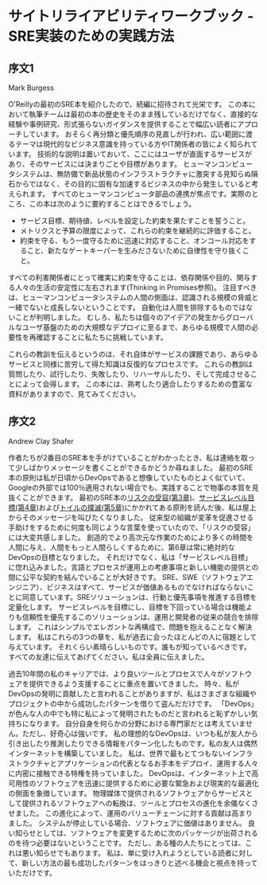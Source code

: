 # サイトリライアビリティワークブック - SRE実装のための実践方法

## 序文1

Mark Burgess

O'Reillyの最初のSRE本を紹介したので、続編に招待されて光栄です。
この本において執筆チームは最初の本の歴史をそのまま残しているだけでなく、直接的な経験や事例研究、形式張らないガイダンスを提供することで幅広い読者にアプローチしています。
おそらく再分類と優先順序の見直しが行われ、広い範囲に渡るテーマは現代的なビジネス意識を持っている方やIT関係者の皆によく知られています。
技術的な説明は置いておいて、ここにはユーザが直面するサービスがあり、そのサービスには決まりごとや目標があります。
ヒューマンコンピュータシステムは、無防備で新品状態のインフラストラクチャに激突する見知らぬ隕石からではなく、その目的に固有な加速するビジネスの中から発生していると考えられます。
すべてのヒューマンコンピュータ部品の連携が焦点です。実際のところ、この本は次のように要約することはできるでしょう。

* サービス目標、期待値、レベルを設定した約束を果たすことを誓うこと。
* メトリクスと予算の限度によって、これらの約束を継続的に評価すること。
* 約束を守る、もう一度守るために迅速に対応すること、オンコール対応をすること、新たなゲートキーパーを生みださないために自律性を守り抜くこと。

すべての利害関係者にとって確実に約束を守ることは、依存関係や目的、関与する人々の生活の安定性に左右されます(Thinking in Promises参照)。
注目すべきは、ヒューマンコンピュータシステムの人間の側面は、認識される規模の脅威と一緒でないと成長しないということです。
自動化は人間を排除するものではないことが判明しました。
むしろ、私たちは個々のアイデアの発生からグローバルなユーザ基盤のための大規模なデプロイに至るまで、あらゆる規模で人間の必要性を再確認することに私たちに挑戦しています。

これらの教訓を伝えるというのは、それ自体がサービスの課題であり、あらゆるサービスと同様に苦労して得た知識は反復的なプロセスです。
これらの教訓は質問したり、試行したり、失敗したり、リハーサルしたり、そして完成させることによって会得します。
この本には、熟考したり適合したりするための豊富な資料がありますので、見てみてください。

## 序文2

Andrew Clay Shafer

作者たちが2番目のSRE本を手がけていることがわかったとき、私は連絡を取って少しばかりメッセージを書くことができるかどうか尋ねました。
最初のSRE本の原則は私が日頃からDevOpsであると想像していたものとよく似ていて、Googleの外部では100％適用されない場合でも、実践することで物事の本質を見抜くことができます。
最初のSRE本の[リスクの受容(第3章)](https://landing.google.com/sre/book/chapters/embracing-risk.html)、[サービスレベル目標(第4章)](https://landing.google.com/sre/book/chapters/service-level-objectives.html)および[トイルの撲滅(第5章)](https://landing.google.com/sre/book/chapters/eliminating-toil.html)にかかれてある原則を読んだ後、私は屋上からそのメッセージを叫びたくなりました。
従来型の組織が変革を促進させる手助けをするために何度も同じような言葉を使っていたので、「リスクの受容」には大変共感しました。
創造的でより高次元な作業のためにより多くの時間を人間に与え、人間をもっと人間らしくするために、第6章は常に絶対的なDevOpsの目標となりました。
それだけでなく、私は「サービスレベル目標」に惚れ込みました。言語とプロセスが運用上の考慮事項と新しい機能の提供との間に公平な契約を結んでいることが大好きです。
SRE、SWE（ソフトウェアエンジニア）、ビジネスはすべて、サービスが価値あるものでなければならないことに同意しています。SREソリューションは、行動と優先事項を推進する目標を定量化します。
サービスレベルを目標にし、目標を下回っている場合は機能よりも信頼性を優先するこのソリューションは、運用と開発者の従来の競合を排除します。
これはシンプルでエレガントな再構成で、問題を抱えることなく解決します。
私はこれらの3つの章を、私が過去に会ったほとんどの人に宿題として与えています。
それくらい素晴らしいものです。誰もが知っているべきです。 すべての友達に伝えてあげてください。私は全員に伝えました。

過去10年間の私のキャリアでは、より良いツールとプロセスで人々がソフトウェアを提供できるよう支援することに重点を置いてきました。
時々、私がDevOpsの発明に貢献したと言われることがありますが、私はさまざまな組織やプロジェクトの中から成功したパターンを借りて盗んだだけです。
「DevOps」が色んな人の中でも特に私によって発明されたものだと言われると恥ずかしい気持ちになります。
自分自身を何らかの分野における専門家だとは考えていません。ただし、好奇心は強いです。
私の理想的なDevOpsは、いつも私が友人から引き出したり推測したりできる情報をパターン化したものです。私の友人は偶然インターネットを構築していました。
私は、世界で最もとてつもないインフラストラクチャとアプリケーションの代表となるお手本をデプロイ、運用する人々に内密に接触できる特権を持っていました。
DevOpsは、インターネット上で高可用性のソフトウェアを迅速に提供するために必要な緊急および現実的な最適化の側面を象徴しています。
物理媒体で提供されるソフトウェアからサービスとして提供されるソフトウェアへの転換は、ツールとプロセスの進化を余儀なくさせました。
この進化によって、運用のバリューチェーンに対する貢献は高まりました。
システムが停止している場合、ソフトウェアに価値はありません。
良い知らせとしては、ソフトウェアを変更するために次のパッケージが出荷されるのを待つ必要はないということです。
ただし、ある種の人たちにとっては、これは悪い知らせでもあります。
私は、単に受け入れようとしている読者に対して、新しい方法の最も成功したパターンをはっきりと述べる機会と視点を持っていただけです。

